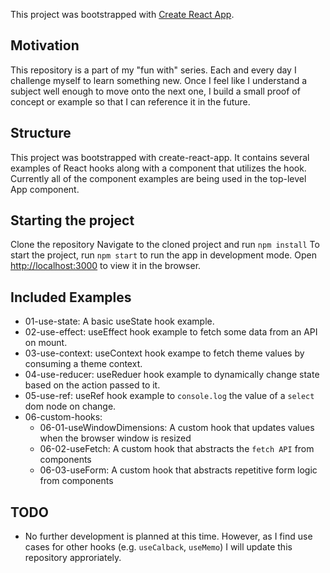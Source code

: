 This project was bootstrapped with [Create React App](https://github.com/facebook/create-react-app).

## Motivation

This repository is a part of my "fun with" series. Each and every day I challenge myself to learn something new. Once I feel like I understand a subject well enough to move onto the next one, I build a small proof of concept or example so that I can reference it in the future.

## Structure

This project was bootstrapped with create-react-app. It contains several examples of React hooks along with a component that utilizes the hook. Currently all of the component examples are being used in the top-level App component.

## Starting the project

Clone the repository
Navigate to the cloned project and run `npm install`
To start the project, run `npm start` to run the app in development mode.
Open [http://localhost:3000](http://localhost:3000) to view it in the browser.

## Included Examples

- 01-use-state: A basic useState hook example.
- 02-use-effect: useEffect hook example to fetch some data from an API on mount.
- 03-use-context: useContext hook exampe to fetch theme values by consuming a theme context.
- 04-use-reducer: useReduer hook example to dynamically change state based on the action passed to it.
- 05-use-ref: useRef hook example to `console.log` the value of a `select` dom node on change.
- 06-custom-hooks:
  - 06-01-useWindowDimensions: A custom hook that updates values when the browser window is resized
  - 06-02-useFetch: A custom hook that abstracts the `fetch API` from components
  - 06-03-useForm: A custom hook that abstracts repetitive form logic from components

## TODO

- No further development is planned at this time. However, as I find use cases for other hooks (e.g. `useCalback`, `useMemo`) I will update this repository approriately.
